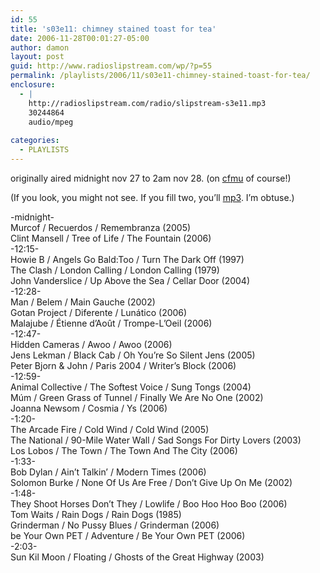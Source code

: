 ```yaml
---
id: 55
title: 's03e11: chimney stained toast for tea'
date: 2006-11-28T00:01:27-05:00
author: damon
layout: post
guid: http://www.radioslipstream.com/wp/?p=55
permalink: /playlists/2006/11/s03e11-chimney-stained-toast-for-tea/
enclosure:
  - |
    http://radioslipstream.com/radio/slipstream-s3e11.mp3
    30244864
    audio/mpeg
    
categories:
  - PLAYLISTS
---
```

originally aired midnight nov 27 to 2am nov 28. (on [cfmu](http://cfmu.mcmaster.ca) of course!)

(If you look, you might not see. If you fill two, you’ll [mp3](http://radioslipstream.com/radio/slipstream-s3e11.mp3). I’m obtuse.)

-midnight-  
Murcof / Recuerdos / Remembranza (2005)  
Clint Mansell / Tree of Life / The Fountain (2006)  
-12:15-  
Howie B / Angels Go Bald:Too / Turn The Dark Off (1997)  
The Clash / London Calling / London Calling (1979)  
John Vanderslice / Up Above the Sea / Cellar Door (2004)  
-12:28-  
Man / Belem / Main Gauche (2002)  
Gotan Project / Diferente / Lunático (2006)  
Malajube / Étienne d’Août / Trompe-L’Oeil (2006)  
-12:47-  
Hidden Cameras / Awoo / Awoo (2006)  
Jens Lekman / Black Cab / Oh You’re So Silent Jens (2005)  
Peter Bjorn & John / Paris 2004 / Writer’s Block (2006)  
-12:59-  
Animal Collective / The Softest Voice / Sung Tongs (2004)  
Múm / Green Grass of Tunnel / Finally We Are No One (2002)  
Joanna Newsom / Cosmia / Ys (2006)  
-1:20-  
The Arcade Fire / Cold Wind / Cold Wind (2005)  
The National / 90-Mile Water Wall / Sad Songs For Dirty Lovers (2003)  
Los Lobos / The Town / The Town And The City (2006)  
-1:33-  
Bob Dylan / Ain’t Talkin’ / Modern Times (2006)  
Solomon Burke / None Of Us Are Free / Don’t Give Up On Me (2002)  
-1:48-  
They Shoot Horses Don’t They / Lowlife / Boo Hoo Hoo Boo (2006)  
Tom Waits / Rain Dogs / Rain Dogs (1985)  
Grinderman / No Pussy Blues / Grinderman (2006)  
be Your Own PET / Adventure / Be Your Own PET (2006)  
-2:03-  
Sun Kil Moon / Floating / Ghosts of the Great Highway (2003)